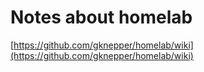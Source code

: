 # Notes about homelab

[https://github.com/gknepper/homelab/wiki](https://github.com/gknepper/homelab/wiki)
